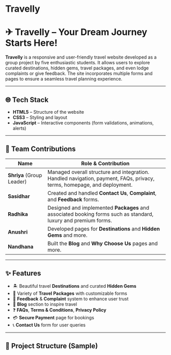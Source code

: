 # Travelly
# ✈ Travelly – Your Dream Journey Starts Here!

**Travelly** is a responsive and user-friendly travel website developed as a group project by five enthusiastic students. It allows users to explore curated destinations, hidden gems, travel packages, and even lodge complaints or give feedback. The site incorporates multiple forms and pages to ensure a seamless travel planning experience.

---

## 🌐 Tech Stack

- **HTML5** – Structure of the website  
- **CSS3** – Styling and layout  
- **JavaScript** – Interactive components (form validations, animations, alerts)

---

## 👥 Team Contributions

| Name        | Role & Contribution |
|-------------|---------------------|
| **Shriya** (Group Leader) | Managed overall structure and integration. Handled navigation, payment, FAQs, privacy, terms, homepage, and deployment. |
| **Sasidhar** | Created and handled **Contact Us**, **Complaint**, and **Feedback** forms. |
| **Radhika** | Designed and implemented **Packages** and associated booking forms such as standard, luxury and premium forms. |
| **Anushri** | Developed pages for **Destinations** and **Hidden Gems** and more. |
| **Nandhana** | Built the **Blog** and **Why Choose Us** pages and more. |

---

## ✨ Features

- 🏝 Beautiful travel **Destinations** and curated **Hidden Gems**
- 🎁 Variety of **Travel Packages** with customizable forms
- 💬 **Feedback** & **Complaint** system to enhance user trust
- 📖 **Blog** section to inspire travel
- ❓ **FAQs**, **Terms & Conditions**, **Privacy Policy**
- 💳 **Secure Payment** page for bookings
- 📞 **Contact Us** form for user queries

---

## 📂 Project Structure (Sample)

